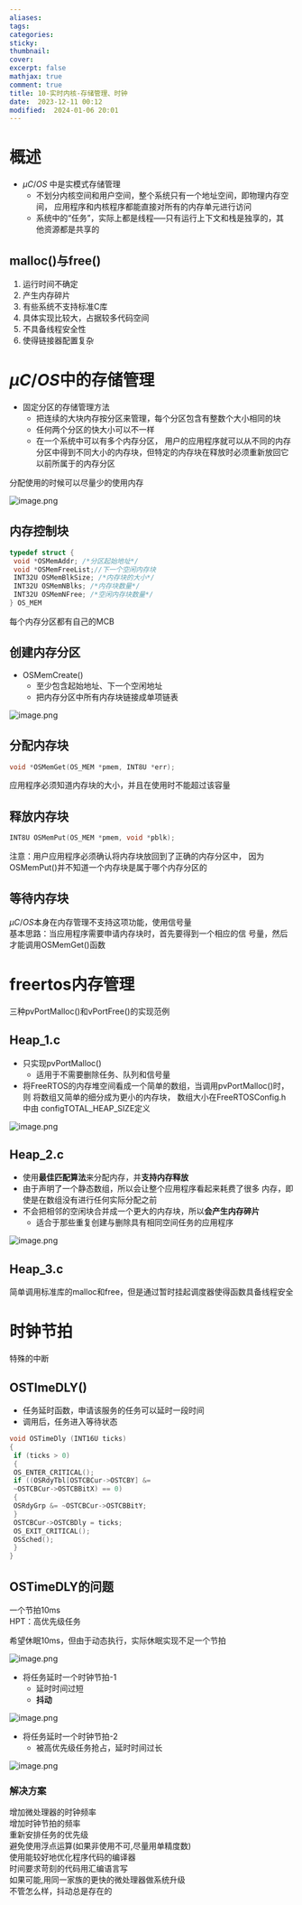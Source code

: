 ```yaml
---
aliases: 
tags: 
categories:
sticky:
thumbnail:
cover: 
excerpt: false
mathjax: true
comment: true
title: 10-实时内核-存储管理、时钟
date:  2023-12-11 00:12
modified:  2024-01-06 20:01
---
```


# 概述

- $\mu C/OS$ 中是实模式存储管理
	- 不划分内核空间和用户空间，整个系统只有一个地址空间，即物理内存空间， 应用程序和内核程序都能直接对所有的内存单元进行访问
	- 系统中的“任务”，实际上都是线程–––只有运行上下文和栈是独享的，其 他资源都是共享的

## malloc()与free()

1. 运行时间不确定
2. 产生内存碎片
3. 有些系统不支持标准C库
4. 具体实现比较大，占据较多代码空间
5. 不具备线程安全性
6. 使得链接器配置复杂

# $\mu C/OS$中的存储管理

- 固定分区的存储管理方法
	- 把连续的大块内存按分区来管理，每个分区包含有整数个大小相同的块
	- 任何两个分区的快大小可以不一样
	- 在一个系统中可以有多个内存分区， 用户的应用程序就可以从不同的内存分区中得到不同大小的内存块，但特定的内存块在释放时必须重新放回它以前所属于的内存分区

分配使用的时候可以尽量少的使用内存

![image.png](https://chillcharlie-img.oss-cn-hangzhou.aliyuncs.com/image%2F2023%2F12%2F11%2F10-21-00-39f981d5d7bdc39e6b604281cae808c8-20231211102057-f2bff8.png)

## 内存控制块

```c
typedef struct {
 void *OSMemAddr; /*分区起始地址*/
 void *OSMemFreeList;//下一个空闲内存块
 INT32U OSMemBlkSize; /*内存块的大小*/
 INT32U OSMemNBlks; /*内存块数量*/
 INT32U OSMemNFree; /*空闲内存块数量*/
} OS_MEM
```

每个内存分区都有自己的MCB

## 创建内存分区

- OSMemCreate()
	- 至少包含起始地址、下一个空闲地址
	- 把内存分区中所有内存块链接成单项链表

![image.png](https://chillcharlie-img.oss-cn-hangzhou.aliyuncs.com/image%2F2023%2F12%2F11%2F10-26-22-835746a49b874cdb04943987f196a094-20231211102620-3e1b21.png)

## 分配内存块

```c
void *OSMemGet(OS_MEM *pmem, INT8U *err);
```

应用程序必须知道内存块的大小，并且在使用时不能超过该容量

## 释放内存块

```c
INT8U OSMemPut(OS_MEM *pmem, void *pblk);
```

注意：用户应用程序必须确认将内存块放回到了正确的内存分区中， 因为OSMemPut()并不知道一个内存块是属于哪个内存分区的

## 等待内存块

$\mu C/OS$本身在内存管理不支持这项功能，使用信号量  
基本思路：当应用程序需要申请内存块时，首先要得到一个相应的信 号量，然后才能调用OSMemGet()函数

# freertos内存管理

三种pvPortMalloc()和vPortFree()的实现范例

## Heap_1.c

- 只实现pvPortMalloc()
	- 适用于不需要删除任务、队列和信号量
- 将FreeRTOS的内存堆空间看成一个简单的数组，当调用pvPortMalloc()时，则 将数组又简单的细分成为更小的内存块， 数组大小在FreeRTOSConfig.h中由 configTOTAL_HEAP_SIZE定义

![image.png](https://chillcharlie-img.oss-cn-hangzhou.aliyuncs.com/image%2F2023%2F12%2F11%2F10-39-04-79853c01aa3725e677401e22de1cb368-20231211103901-c8de81.png)

## Heap_2.c

- 使用**最佳匹配算法**来分配内存，并**支持内存释放**
- 由于声明了一个静态数组，所以会让整个应用程序看起来耗费了很多 内存，即使是在数组没有进行任何实际分配之前
- 不会把相邻的空闲块合并成一个更大的内存块，所以**会产生内存碎片**
	- 适合于那些重复创建与删除具有相同空间任务的应用程序

![image.png](https://chillcharlie-img.oss-cn-hangzhou.aliyuncs.com/image%2F2023%2F12%2F11%2F10-41-40-0869e3e9fceff1ecf08429a01878bb56-20231211104138-141c4e.png)

## Heap_3.c

简单调用标准库的malloc和free，但是通过暂时挂起调度器使得函数具备线程安全

# 时钟节拍

特殊的中断

## OSTImeDLY()

- 任务延时函数，申请该服务的任务可以延时一段时间
- 调用后，任务进入等待状态

```c
void OSTimeDly (INT16U ticks)
{
 if (ticks > 0) 
 { 
 OS_ENTER_CRITICAL();
 if ((OSRdyTbl[OSTCBCur->OSTCBY] &=
 ~OSTCBCur->OSTCBBitX) == 0)
 { 
 OSRdyGrp &= ~OSTCBCur->OSTCBBitY;
 }
 OSTCBCur->OSTCBDly = ticks;
 OS_EXIT_CRITICAL();
 OSSched(); 
 }
}
```

## OSTimeDLY的问题

一个节拍10ms  
HPT：高优先级任务

希望休眠10ms，但由于动态执行，实际休眠实现不足一个节拍

![image.png](https://chillcharlie-img.oss-cn-hangzhou.aliyuncs.com/image%2F2023%2F12%2F11%2F10-56-41-bb4cf5fcbd2a1b6fab6de8bf3b2dcfea-20231211105638-d557c2.png)

- 将任务延时一个时钟节拍-1
	- 延时时间过短
	- **抖动**

![image.png](https://chillcharlie-img.oss-cn-hangzhou.aliyuncs.com/image%2F2023%2F12%2F11%2F10-59-11-bfe9b6571ef198d74d17933bed466e30-20231211105909-d87203.png)

- 将任务延时一个时钟节拍-2
	- 被高优先级任务抢占，延时时间过长

![image.png](https://chillcharlie-img.oss-cn-hangzhou.aliyuncs.com/image%2F2023%2F12%2F11%2F10-59-44-25f803160ee9861decfa0e0ce03b955d-20231211105941-ed0c97.png)

### 解决方案

增加微处理器的时钟频率  
增加时钟节拍的频率  
重新安排任务的优先级  
避免使用浮点运算(如果非使用不可,尽量用单精度数)  
使用能较好地优化程序代码的编译器  
时间要求苛刻的代码用汇编语言写  
如果可能,用同一家族的更快的微处理器做系统升级  
不管怎么样，抖动总是存在的

